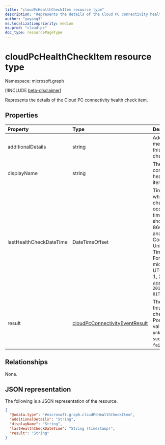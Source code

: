 ```yaml
---
title: "cloudPcHealthCheckItem resource type"
description: "Represents the details of the Cloud PC connectivity health check item."
author: "yayang3"
ms.localizationpriority: medium
ms.prod: "cloud-pc"
doc_type: resourcePageType
---
```


# cloudPcHealthCheckItem resource type

Namespace: microsoft.graph

[!INCLUDE [beta-disclaimer](../../includes/beta-disclaimer.md)]

Represents the details of the Cloud PC connectivity health check item.

## Properties
|Property|Type|Description|
|:---|:---|:---|
|additionalDetails|string|Additional message for this health check.|
|displayName|string|The connectivity health check item name.|
|lastHealthCheckDateTime|DateTimeOffset|Timestamp when the last check occurs. The timestamp is shown in ISO 8601 format and Coordinated Universal Time (UTC). For example, midnight UTC on Jan 1, 2014 appears as `2014-01-01T00:00:00Z`. |
|result|[cloudPcConnectivityEventResult](../resources/cloudpcconnectivityevent.md#cloudpcconnectivityeventresult-values)|The result of this health check item. Possible values are: `unknown`, `success`, `failure`.|

## Relationships
None.

## JSON representation
The following is a JSON representation of the resource.
<!-- {
  "blockType": "resource",
  "@odata.type": "microsoft.graph.cloudPcHealthCheckItem"
}
-->
``` json
{
  "@odata.type": "#microsoft.graph.cloudPcHealthCheckItem",
  "additionalDetails": "String",
  "displayName": "String",
  "lastHealthCheckDateTime": "String (timestamp)",
  "result": "String"
}
```